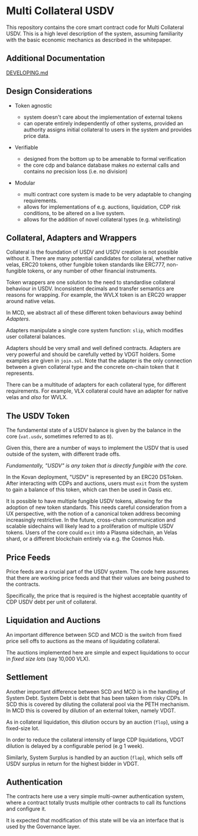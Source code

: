 # Multi Collateral USDV

[comment]: <> ([![Build Status]&#40;https://travis-ci.com/makerdao/dss.svg?branch=master&#41;]&#40;https://travis-ci.com/makerdao/dss&#41;)

[comment]: <> ([![codecov]&#40;https://codecov.io/gh/makerdao/dss/branch/master/graph/badge.svg&#41;]&#40;https://codecov.io/gh/makerdao/dss&#41;)

This repository contains the core smart contract code for Multi
Collateral USDV. This is a high level description of the system, assuming
familiarity with the basic economic mechanics as described in the
whitepaper.

## Additional Documentation

[comment]: <> (`dss` is also documented in the [wiki]&#40;https://github.com/makerdao/dss/wiki&#41; and in )
[DEVELOPING.md](https://github.com/velerofinance/dss/blob/master/DEVELOPING.md)

## Design Considerations

- Token agnostic
  - system doesn't care about the implementation of external tokens
  - can operate entirely independently of other systems, provided an authority assigns
    initial collateral to users in the system and provides price data.

- Verifiable
  - designed from the bottom up to be amenable to formal verification
  - the core cdp and balance database makes *no* external calls and
    contains *no* precision loss (i.e. no division)

- Modular
  - multi contract core system is made to be very adaptable to changing
    requirements.
  - allows for implementations of e.g. auctions, liquidation, CDP risk
    conditions, to be altered on a live system.
  - allows for the addition of novel collateral types (e.g. whitelisting)


## Collateral, Adapters and Wrappers

Collateral is the foundation of USDV and USDV creation is not possible
without it. There are many potential candidates for collateral, whether
native velas, ERC20 tokens, other fungible token standards like ERC777,
non-fungible tokens, or any number of other financial instruments.

Token wrappers are one solution to the need to standardise collateral
behaviour in USDV. Inconsistent decimals and transfer semantics are
reasons for wrapping. For example, the WVLX token is an ERC20 wrapper
around native velas.

In MCD, we abstract all of these different token behaviours away behind
*Adapters*.

Adapters manipulate a single core system function: `slip`, which
modifies user collateral balances.

Adapters should be very small and well defined contracts. Adapters are
very powerful and should be carefully vetted by VDGT holders. Some
examples are given in `join.sol`. Note that the adapter is the only
connection between a given collateral type and the concrete on-chain
token that it represents.

There can be a multitude of adapters for each collateral type, for
different requirements. For example, VLX collateral could have an
adapter for native velas and *also* for WVLX.


## The USDV Token

The fundamental state of a USDV balance is given by the balance in the
core (`vat.usdv`, sometimes referred to as `D`).

Given this, there are a number of ways to implement the USDV that is used
outside of the system, with different trade offs.

*Fundamentally, "USDV" is any token that is directly fungible with the
core.*

In the Kovan deployment, "USDV" is represented by an ERC20 DSToken.
After interacting with CDPs and auctions, users must `exit` from the
system to gain a balance of this token, which can then be used in Oasis
etc.

It is possible to have multiple fungible USDV tokens, allowing for the
adoption of new token standards. This needs careful consideration from a
UX perspective, with the notion of a canonical token address becoming
increasingly restrictive. In the future, cross-chain communication and
scalable sidechains will likely lead to a proliferation of multiple USDV
tokens. Users of the core could `exit` into a Plasma sidechain, an
Velas shard, or a different blockchain entirely via e.g. the Cosmos
Hub.


## Price Feeds

Price feeds are a crucial part of the USDV system. The code here assumes
that there are working price feeds and that their values are being
pushed to the contracts.

Specifically, the price that is required is the highest acceptable
quantity of CDP USDV debt per unit of collateral.


## Liquidation and Auctions

An important difference between SCD and MCD is the switch from fixed
price sell offs to auctions as the means of liquidating collateral.

The auctions implemented here are simple and expect liquidations to
occur in *fixed size lots* (say 10,000 VLX).


## Settlement

Another important difference between SCD and MCD is in the handling of
System Debt. System Debt is debt that has been taken from risky CDPs.
In SCD this is covered by diluting the collateral pool via the PETH
mechanism. In MCD this is covered by dilution of an external token,
namely VDGT.

As in collateral liquidation, this dilution occurs by an auction
(`flop`), using a fixed-size lot.

In order to reduce the collateral intensity of large CDP liquidations,
VDGT dilution is delayed by a configurable period (e.g 1 week).

Similarly, System Surplus is handled by an auction (`flap`), which sells
off USDV surplus in return for the highest bidder in VDGT.


## Authentication

The contracts here use a very simple multi-owner authentication system,
where a contract totally trusts multiple other contracts to call its
functions and configure it.

It is expected that modification of this state will be via an interface
that is used by the Governance layer.
